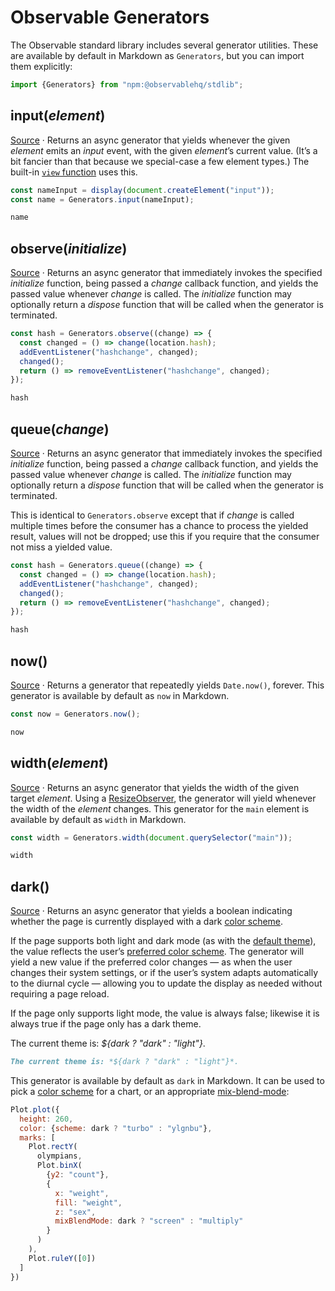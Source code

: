 # Observable Generators

The Observable standard library includes several generator utilities. These are available by default in Markdown as `Generators`, but you can import them explicitly:

```js echo
import {Generators} from "npm:@observablehq/stdlib";
```

## input(*element*)

[Source](https://github.com/observablehq/framework/blob/main/src/client/stdlib/generators/input.js) · Returns an async generator that yields whenever the given *element* emits an *input* event, with the given *element*’s current value. (It’s a bit fancier than that because we special-case a few element types.) The built-in [`view` function](<../reactivity#inputs>) uses this.

```js echo
const nameInput = display(document.createElement("input"));
const name = Generators.input(nameInput);
```

```js echo
name
```

## observe(*initialize*)

[Source](https://github.com/observablehq/framework/blob/main/src/client/stdlib/generators/observe.js) · Returns an async generator that immediately invokes the specified *initialize* function, being passed a *change* callback function, and yields the passed value whenever *change* is called. The *initialize* function may optionally return a *dispose* function that will be called when the generator is terminated.

```js echo
const hash = Generators.observe((change) => {
  const changed = () => change(location.hash);
  addEventListener("hashchange", changed);
  changed();
  return () => removeEventListener("hashchange", changed);
});
```
```js echo
hash
```

## queue(*change*)

[Source](https://github.com/observablehq/framework/blob/main/src/client/stdlib/generators/queue.js) · Returns an async generator that immediately invokes the specified *initialize* function, being passed a *change* callback function, and yields the passed value whenever *change* is called. The *initialize* function may optionally return a *dispose* function that will be called when the generator is terminated.

This is identical to `Generators.observe` except that if *change* is called multiple times before the consumer has a chance to process the yielded result, values will not be dropped; use this if you require that the consumer not miss a yielded value.

```js run=false
const hash = Generators.queue((change) => {
  const changed = () => change(location.hash);
  addEventListener("hashchange", changed);
  changed();
  return () => removeEventListener("hashchange", changed);
});
```
```js echo
hash
```

## now()

[Source](https://github.com/observablehq/framework/blob/main/src/client/stdlib/generators/now.js) · Returns a generator that repeatedly yields `Date.now()`, forever. This generator is available by default as `now` in Markdown.

```js run=false
const now = Generators.now();
```

```js echo
now
```

## width(*element*)

[Source](https://github.com/observablehq/framework/blob/main/src/client/stdlib/generators/width.ts) · Returns an async generator that yields the width of the given target *element*. Using a [ResizeObserver](https://developer.mozilla.org/en-US/docs/Web/API/ResizeObserver), the generator will yield whenever the width of the *element* changes. This generator for the `main` element is available by default as `width` in Markdown.

```js run=false
const width = Generators.width(document.querySelector("main"));
```

```js echo
width
```

## dark() <a href="https://github.com/observablehq/framework/releases/tag/v1.3.0" class="observablehq-version-badge" data-version="^1.3.0" title="Added in 1.3.0"></a>

[Source](https://github.com/observablehq/framework/blob/main/src/client/stdlib/generators/dark.ts) · Returns an async generator that yields a boolean indicating whether the page is currently displayed with a dark [color scheme](https://developer.mozilla.org/en-US/docs/Web/CSS/color-scheme).

If the page supports both light and dark mode (as with the [default theme](../themes)), the value reflects the user’s [preferred color scheme](https://developer.mozilla.org/en-US/docs/Web/CSS/@media/prefers-color-scheme). The generator will yield a new value if the preferred color changes — as when the user changes their system settings, or if the user’s system adapts automatically to the diurnal cycle — allowing you to update the display as needed without requiring a page reload.

If the page only supports light mode, the value is always false; likewise it is always true if the page only has a dark theme.

The current theme is: *${dark ? "dark" : "light"}*.

```md run=false
The current theme is: *${dark ? "dark" : "light"}*.
```

This generator is available by default as `dark` in Markdown. It can be used to pick a [color scheme](https://observablehq.com/plot/features/scales#color-scales) for a chart, or an appropriate [mix-blend-mode](https://developer.mozilla.org/en-US/docs/Web/CSS/mix-blend-mode):

```js echo
Plot.plot({
  height: 260,
  color: {scheme: dark ? "turbo" : "ylgnbu"},
  marks: [
    Plot.rectY(
      olympians,
      Plot.binX(
        {y2: "count"},
        {
          x: "weight",
          fill: "weight",
          z: "sex",
          mixBlendMode: dark ? "screen" : "multiply"
        }
      )
    ),
    Plot.ruleY([0])
  ]
})
```
